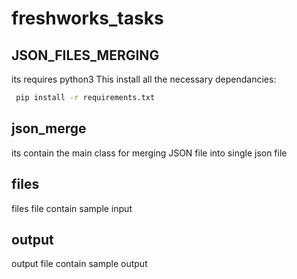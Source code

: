 # freshworks_tasks
## JSON_FILES_MERGING
its requires python3
This install all the necessary dependancies:
```bash
 pip install -r requirements.txt
```
## json_merge 
its contain the main class for merging JSON file into single json file
## files 
files file contain sample input
## output
output file contain sample output
